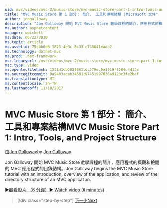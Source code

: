 ```yaml
---
uid: mvc/videos/mvc-2/music-store/mvc-music-store-part-1-intro-tools-and-project-structure
title: "MVC Music Store 第 1 部分： 簡介、 工具和專案結構 |Microsoft 文件"
author: jongalloway
description: "Jon Galloway 開始 MVC Music Store 教學課程的簡介，應用程式的概觀和 MVC 某個應用程式的目錄結構檢閱..."
ms.author: aspnetcontent
manager: wpickett
ms.date: 06/22/2010
ms.topic: article
ms.assetid: 75cbb6d6-1823-4e3c-8c33-c733641eadb2
ms.technology: dotnet-mvc
ms.prod: .net-framework
msc.legacyurl: /mvc/videos/mvc-2/music-store/mvc-music-store-part-1-intro-tools-and-project-structure
msc.type: video
ms.openlocfilehash: 1531d1db36588631dc379ec0a1919f8368d4d13a
ms.sourcegitcommit: 9a9483aceb34591c97451997036a9120c3fe2baf
ms.translationtype: MT
ms.contentlocale: zh-TW
ms.lasthandoff: 11/10/2017
---
```

<a name="mvc-music-store-part-1-intro-tools-and-project-structure"></a><span data-ttu-id="43b7b-103">MVC Music Store 第 1 部分： 簡介、 工具和專案結構</span><span class="sxs-lookup"><span data-stu-id="43b7b-103">MVC Music Store Part 1: Intro, Tools, and Project Structure</span></span>
====================
<span data-ttu-id="43b7b-104">由[Jon Galloway](https://github.com/jongalloway)</span><span class="sxs-lookup"><span data-stu-id="43b7b-104">by [Jon Galloway](https://github.com/jongalloway)</span></span>

<span data-ttu-id="43b7b-105">Jon Galloway 開始 MVC Music Store 教學課程的簡介，應用程式的概觀和檢閱的 MVC 應用程式的目錄結構。</span><span class="sxs-lookup"><span data-stu-id="43b7b-105">Jon Galloway begins the MVC Music Store tutorial with an introduction, overview of the application, and review of the directory structure of an MVC application.</span></span>

[<span data-ttu-id="43b7b-106">&#9654;觀看影片 （6 分鐘）</span><span class="sxs-lookup"><span data-stu-id="43b7b-106">&#9654; Watch video (6 minutes)</span></span>](https://channel9.msdn.com/Blogs/ASP-NET-Site-Videos/mvc-music-store-part-1-intro-tools-and-project-structure)

>[!div class="step-by-step"]
[<span data-ttu-id="43b7b-107">下一步</span><span class="sxs-lookup"><span data-stu-id="43b7b-107">Next</span></span>](mvc-music-store-part-2-controllers.md)

